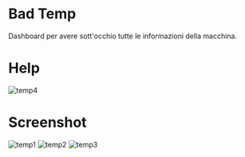 # Bad Temp
Dashboard per avere sott'occhio tutte le informazioni della macchina.

# Help
![temp4](https://user-images.githubusercontent.com/7837288/140043623-2b1a4820-8771-4a94-bf3a-c316adc3c36c.png)



# Screenshot

![temp1](https://user-images.githubusercontent.com/7837288/140042552-47e686d4-e179-44f1-8ca5-0695c59e3554.png)
![temp2](https://user-images.githubusercontent.com/7837288/140042562-47c8f3b7-8171-444a-95f0-84da1c322ebe.png)
![temp3](https://user-images.githubusercontent.com/7837288/140042571-cb001a10-646a-4478-bb5a-9a434030b04f.png)
